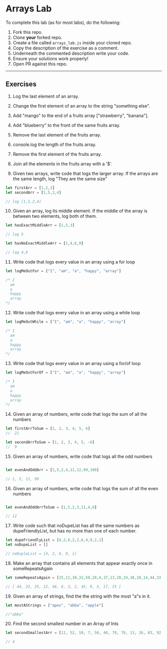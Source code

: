 # Arrays Lab

To complete this lab (as for most labs), do the following:

1. Fork this repo.
2. Clone **your** forked repo.
3. Create a file called `arrays_lab.js` inside your cloned repo.
4. Copy the description of the exercise as a comment.
5. Underneath the commented description write your code.
6. Ensure your solutions work properly!
7. Open PR against this repo.

___

## Exercises

1. Log the last element of an array.
2. Change the first element of an array to the string "something else".
3. Add "mango" to the end of a fruits array ["strawberry", "banana"].
4. Add "blueberry" to the front of the same fruits array.
5. Remove the last element of the fruits array.
6. console.log the length of the fruits array.
7. Remove the first element of the fruits array.
8. Join all the elements in the fruits array with a '$'.


9. Given two arrays, write code that logs the larger array.  If the arrays are the same length, log "They are the same size"

```js
let firstArr = [1,2,3]
let secondArr = [1,5,2,4]

// log [1,5,2,4]
```

10. Given an array, log its middle element.  If the middle of the array is between two elements, log both of them.

```js
let hasExactMiddleArr = [1,5,3]

// log 5

let hasNoExactMiddleArr = [1,4,6,9]

// log 4,6

```

11. Write code that logs every value in an array using a for loop

```js
let logMeOutFor = ["I", "am", "a", "happy", "array"]

/* I
  am
  a
  happy
  array
*/
```

12. Write code that logs every value in an array using a while loop

```js
let logMeOutWhile = ["I", "am", "a", "happy", "array"]

/* I
  am
  a
  happy
  array
*/
```


13. Write code that logs every value in an array using a for/of loop

```js
let logMeOutForOf = ["I", "am", "a", "happy", "array"]

/* I
  am
  a
  happy
  array
*/
```


14. Given an array of numbers, write code that logs the sum of all the numbers

```js
let firstArrToSum = [1, 2, 3, 4, 5, 6]
//  21

let secondArrToSum = [1, 2, 3, 4, 5, -6]
//  9
```


15. Given an array of numbers, write code that logs all the odd numbers

```js

let evenAndOddArr = [1,5,2,4,11,12,99,100]

// 1, 5, 11, 99
```

16. Given an array of numbers, write code that logs the sum of all the even numbers

```js

let evenAndOddArrToSum = [1,5,2,3,11,4,6]

// 12
```

17. Write code such that noDupeList has all the same numbers as dupeFriendlyList, but has no more than one of each number.

```js
let dupeFriendlyList = [4,2,6,2,2,6,4,9,2,1]
let noDupeList = []

// noDupleList = [4, 2, 6, 9, 1]

```

18. Make an array that contains all elements that appear exactly once in someRepeatsAgain

```js
let someRepeatsAgain = [25,11,30,31,50,28,4,37,13,20,24,38,28,14,44,33,7,43,39,35,36,42,1,40,7,14,23,46,21,39,11,42,12,38,41,48,20,23,29,24,50,41,38,23,11,30,50,13,13,16,10,8,3,43,10,20,28,39,24,36,21,13,40,25,37,39,31,4,46,20,38,2,7,11,11,41,45,9,49,31,38,23,41,16,49,29,14,6,6,11,5,39,13,17,43,1,1,15,25]

// [ 44, 33, 35, 12, 48, 8, 3, 2, 45, 9, 5, 17, 15 ]


```

19. Given an array of strings, find the the string with the most "a"s in it.

```js
let mostAStrings = ["apes", "abba", "apple"]

//"abba"
```

20. Find the second smallest number in an Array of Ints

```js
let secondSmallestArr = [11, 52, 10, 7, 50, 46, 79, 78, 13, 26, 83, 92, 89, 81, 1, 41, 4, 23, 57, 41, 80, 83, 41, 69]

// 4
```
